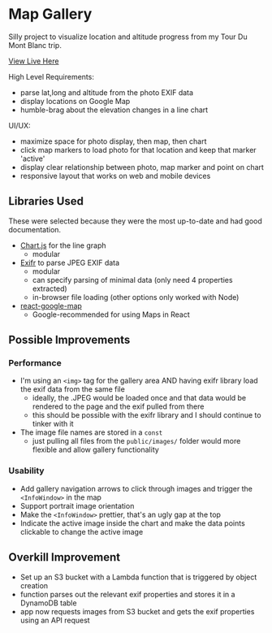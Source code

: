 # Map Gallery

Silly project to visualize location and altitude progress from my Tour Du Mont Blanc trip.

[View Live Here](www.aodha.com)


High Level Requirements:

- parse lat,long and altitude from the photo EXIF data
- display locations on Google Map
- humble-brag about the elevation changes in a line chart

UI/UX:

- maximize space for photo display, then map, then chart
- click map markers to load photo for that location and keep that marker 'active'
- display clear relationship between photo, map marker and point on chart
- responsive layout that works on web and mobile devices


## Libraries Used

These were selected because they were the most up-to-date and had good documentation.

- [Chart.js](https://github.com/chartjs/Chart.js) for the line graph
  - modular
- [Exifr](https://github.com/MikeKovarik/exifr) to parse JPEG EXIF data
  - modular
  - can specify parsing of minimal data (only need 4 properties extracted)
  - in-browser file loading (other options only worked with Node)
- [react-google-map](https://github.com/JustFly1984/react-google-maps-api)
  - Google-recommended for using Maps in React


## Possible Improvements

### Performance

- I'm using an `<img>` tag for the gallery area AND having exifr library load the exif data from the same file
  - ideally, the .JPEG would be loaded once and that data would be rendered to the page and the exif pulled from there
  - this should be possible with the exifr library and I should continue to tinker with it
- The image file names are stored in a `const`
  - just pulling all files from the `public/images/` folder would more flexible and allow gallery functionality

### Usability
- Add gallery navigation arrows to click through images and trigger the `<InfoWindow>` in the map
- Support portrait image orientation
- Make the `<InfoWindow>` prettier, that's an ugly gap at the top
- Indicate the active image inside the chart and make the data points clickable to change the active image

## Overkill Improvement

- Set up an S3 bucket with a Lambda function that is triggered by object creation
- function parses out the relevant exif properties and stores it in a DynamoDB table
- app now requests images from S3 bucket and gets the exif properties using an API request
